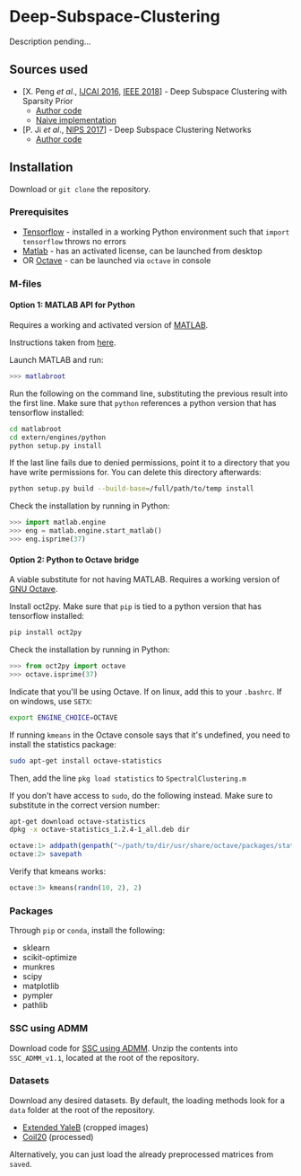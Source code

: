 # Deep-Subspace-Clustering
Description pending...

## Sources used
* [X. Peng *et al*., [IJCAI 2016](https://www.ijcai.org/Proceedings/16/Papers/275.pdf), [IEEE 2018](http://www.pengxi.me/wp-content/uploads/Papers/2018-TIP-StructAE.pdf)] - Deep Subspace Clustering with Sparsity Prior
  * [Author code](https://github.com/tonyabracadabra/Deep-Subspace-Clustering)
  * [Naive implementation](https://github.com/JasonJiaxiangLi/Deep-subspace-clustering-LDA-preprocess)
* [P. Ji *et al*., [NIPS 2017](https://papers.nips.cc/paper/6608-deep-subspace-clustering-networks.pdf)] - Deep Subspace Clustering Networks
  * [Author code](https://github.com/panji1990/Deep-subspace-clustering-networks)

## Installation
Download or ```git clone``` the repository.

### Prerequisites
* [Tensorflow](https://www.tensorflow.org/install/) - installed in a working Python environment such that ```import tensorflow``` throws no errors
* [Matlab](https://www.mathworks.com/help/install/ug/install-mathworks-software.html) - has an activated license, can be launched from desktop
* OR [Octave](https://www.gnu.org/software/octave/#install) - can be launched via ```octave``` in console

### M-files

#### Option 1: MATLAB API for Python
Requires a working and activated version of [MATLAB](https://www.mathworks.com/help/install/ug/install-mathworks-software.html).

Instructions taken from [here](https://www.mathworks.com/help/matlab/matlab_external/install-the-matlab-engine-for-python.html).

Launch MATLAB and run:
```matlab
>>> matlabroot
```

Run the following on the command line, substituting the previous result into the first line. Make sure that ```python``` references a python version that has tensorflow installed:
```bash
cd matlabroot
cd extern/engines/python
python setup.py install
```
If the last line fails due to denied permissions, point it to a directory that you have write permissions for. You can delete this directory afterwards:
```bash
python setup.py build --build-base=/full/path/to/temp install
```

Check the installation by running in Python:
```python
>>> import matlab.engine
>>> eng = matlab.engine.start_matlab()
>>> eng.isprime(37)
``` 

#### Option 2: Python to Octave bridge
A viable substitute for not having MATLAB. Requires a working version of [GNU Octave](https://www.gnu.org/software/octave/#install).

Install oct2py. Make sure that ```pip``` is tied to a python version that has tensorflow installed:
```bash
pip install oct2py
```

Check the installation by running in Python:
```python
>>> from oct2py import octave
>>> octave.isprime(37)
```

Indicate that you'll be using Octave. If on linux, add this to your ```.bashrc```. If on windows, use ```SETX```:
```bash
export ENGINE_CHOICE=OCTAVE
```

If running ```kmeans``` in the Octave console says that it's undefined, you need to install the statistics package:
```bash
sudo apt-get install octave-statistics
```
Then, add the line ```pkg load statistics``` to ```SpectralClustering.m```

If you don't have access to ```sudo```, do the following instead. Make sure to substitute in the correct version number:
```bash
apt-get download octave-statistics
dpkg -x octave-statistics_1.2.4-1_all.deb dir
```
```octave
octave:1> addpath(genpath("~/path/to/dir/usr/share/octave/packages/statistics-1.2.4"))
octave:2> savepath
```

Verify that kmeans works:
```octave
octave:3> kmeans(randn(10, 2), 2)
```

### Packages
Through ```pip``` or ```conda```, install the following:
* sklearn
* scikit-optimize
* munkres
* scipy
* matplotlib
* pympler
* pathlib

### SSC using ADMM
Download code for [SSC using ADMM](http://vision.jhu.edu/code/). Unzip the contents into ```SSC_ADMM_v1.1```, located at the root of the repository.

### Datasets
Download any desired datasets. By default, the loading methods look for a ```data``` folder at the root of the repository.
* [Extended YaleB](http://vision.ucsd.edu/~leekc/ExtYaleDatabase/ExtYaleB.html) (cropped images)
* [Coil20](http://www.cs.columbia.edu/CAVE/software/softlib/coil-20.php) (processed)

Alternatively, you can just load the already preprocessed matrices from ```saved```.
